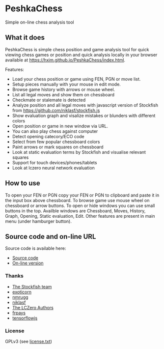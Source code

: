 # PeshkaChess

Simple on-line chess analysis tool

## What it does ##

PeshkaChess is simple chess position and game analysis tool for quick viewing chess games or position
and quick analysis locally in your browser available at https://hxim.github.io/PeshkaChess/index.html.

Features:

* Load your chess position or game using FEN, PGN or move list.
* Setup pieces manually with your mouse in edit mode.
* Browse game history with arrows or mouse wheel.
* List all legal moves and show them on chessboard
* Checkmate or stalemate is detected
* Analyze position and all legal moves with javascript version of Stockfish from https://github.com/niklasf/stockfish.js
* Show evaluation graph and visalize mistakes or blunders with different colors
* Open position or game in new window via URL.
* You can also play chess against computer
* Detect opening catecory/ECO code
* Select from few popular chessboard colors
* Paint arrows or mark squares on chessboard
* Look at static evaluation terms by Stockfish and visualise relevant squares
* Support for touch devices/phones/tablets
* Look at lczero neural network evaluation

## How to use ##

To open your FEN or PGN copy your FEN or PGN to clipboard and paste it in the input box above chessboard. To browse
game use mouse wheel on chessboard or arrow buttons. To open or hide windows you can use small buttons in the top.
Availble windows are Chessboard, Moves, History, Graph, Opening, Static evaluation, Edit. Other features are
present in main menu (under hamburger button). 

## Source code and on-line URL ##

Source code is available here:

- <a href="https://github.com/hxim/PeshkaChess">Source code</a>
- <a href="https://hxim.github.io/PeshkaChess/index.html">On-line version</a>

### Thanks

- <a href="https://github.com/official-stockfish/Stockfish">The Stockfish team</a>
- <a href="https://github.com/exoticorn/stockfish-js">exoticorn</a>
- <a href="https://github.com/nmrugg/stockfish.js">nmrugg</a>
- <a href="https://github.com/niklasf/stockfish.js">niklasf</a>
- <a href="https://github.com/LeelaChessZero">The LCZero Authors</a>
- <a href="https://github.com/frpays/lc0-js">frpays</a>
- <a href="https://js.tensorflow.org/">tensorflowjs</a>

### License

GPLv3 (see <a href="https://raw.githubusercontent.com/hxim/PeshkaChess/master/License.txt">license.txt</a>)
